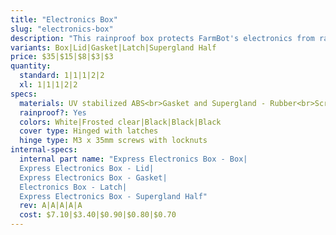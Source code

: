 ```yaml
---
title: "Electronics Box"
slug: "electronics-box"
description: "This rainproof box protects FarmBot's electronics from rain and debris. It features an easy-to-use tool-less double latch design for quickly opening and closing the box, a rubber gasket to keep moisture out, and a custom gland for all of FarmBot's cables to be passed through. The lid, latches, and box are made of UV stabilized materials."
variants: Box|Lid|Gasket|Latch|Supergland Half
price: $35|$15|$8|$3|$3
quantity:
  standard: 1|1|1|2|2
  xl: 1|1|1|2|2
specs:
  materials: UV stabilized ABS<br>Gasket and Supergland - Rubber<br>Screws and Nuts - Stainless steel
  rainproof?: Yes
  colors: White|Frosted clear|Black|Black|Black
  cover type: Hinged with latches
  hinge type: M3 x 35mm screws with locknuts
internal-specs:
  internal part name: "Express Electronics Box - Box|
  Express Electronics Box - Lid|
  Express Electronics Box - Gasket|
  Electronics Box - Latch|
  Express Electronics Box - Supergland Half"
  rev: A|A|A|A|A
  cost: $7.10|$3.40|$0.90|$0.80|$0.70
---
```


